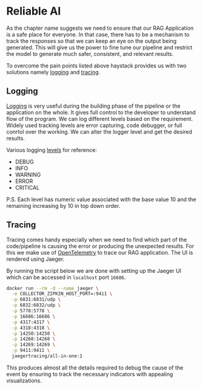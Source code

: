 # Reliable AI

As the chapter name suggests we need to ensure that our RAG Application is a safe place for everyone. In that case, there has to be a mechanism to track the responses so that we can keep an eye on the output being generated. This will give us the power to fine tune our pipeline and restrict the model to generate much safer, consistent, and relevant results.

To overcome the pain points listed above haystack provides us with two solutions namely [logging](https://docs.haystack.deepset.ai/docs/logging) and [tracing](https://docs.haystack.deepset.ai/docs/tracing). 

## Logging
[Logging](https://docs.python.org/3/library/logging.html) is very useful during the building phase of the pipeline or the application on the whole. It gives full control to the developer to understand flow of the program. We can log different levels based on the requirement. Widely used tracking levels are error capturing, code debugger, or full conrtol over the working. We can alter the logger level and get the desired results.

Various logging [levels](https://docs.python.org/3/library/logging.html#logging-levels) for reference:
- DEBUG
- INFO
- WARNING
- ERROR
- CRITICAL

P.S. Each level has numeric value associated with the base value 10 and the remaining increasing by 10 in top down order.

## Tracing
Tracing comes handy especially when we need to find which part of the code/pipeline is causing the error or producing the unexpected results. For this we make use of [OpenTelemetry](https://docs.haystack.deepset.ai/docs/tracing#opentelemetry) to trace our RAG application. The UI is rendered using Jaeger.

By running the script below we are done with setting up the Jaeger UI which can be accessed in `localhost` port `16686`.

```bash
docker run --rm -d --name jaeger \
  -e COLLECTOR_ZIPKIN_HOST_PORT=:9411 \
  -p 6831:6831/udp \
  -p 6832:6832/udp \
  -p 5778:5778 \
  -p 16686:16686 \
  -p 4317:4317 \
  -p 4318:4318 \
  -p 14250:14250 \
  -p 14268:14268 \
  -p 14269:14269 \
  -p 9411:9411 \
  jaegertracing/all-in-one:1
```

This produces almost all the details required to debug the cause of the event by ensuring to track the necessary indicators with appealing visualizations.
